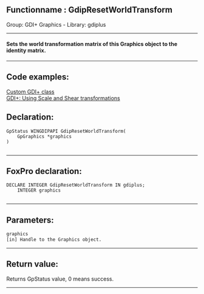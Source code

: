 <link rel="stylesheet" type="text/css" href="../../css/win32api.css">  
<link rel="stylesheet" href="https://cdnjs.cloudflare.com/ajax/libs/font-awesome/4.7.0/css/font-awesome.min.css">

## Functionname : GdipResetWorldTransform
Group: GDI+ Graphics - Library: gdiplus    
***  


#### Sets the world transformation matrix of this Graphics object to the identity matrix.
***  


## Code examples:
[Custom GDI+ class](../../samples/sample_450.md)  
[GDI+: Using Scale and Shear transformations](../../samples/sample_479.md)  

## Declaration:
```foxpro  
GpStatus WINGDIPAPI GdipResetWorldTransform(
	GpGraphics *graphics
)
  
```  
***  


## FoxPro declaration:
```foxpro  
DECLARE INTEGER GdipResetWorldTransform IN gdiplus;
	INTEGER graphics
  
```  
***  


## Parameters:
```txt  
graphics
[in] Handle to the Graphics object.  
```  
***  


## Return value:
Returns GpStatus value, 0 means success.  
***  

